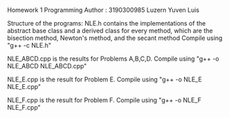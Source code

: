 Homework 1 Programming 
Author : 3190300985 Luzern Yuven Luis

Structure of the programs:
NLE.h contains the implementations of the abstract base class and a derived class for every method, which are the bisection method, Newton's method, and the secant method
Compile using "g++ -c NLE.h"

NLE_ABCD.cpp is the results for Problems A,B,C,D.
Compile using "g++ -o NLE_ABCD NLE_ABCD.cpp"

NLE_E.cpp is the result for Problem E.
Compile using "g++ -o NLE_E NLE_E.cpp"

NLE_F.cpp is the result for Problem F.
Compile using "g++ -o NLE_F NLE_F.cpp"